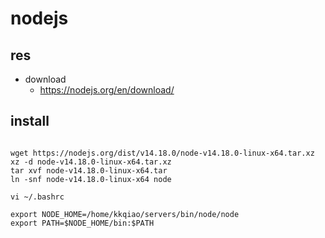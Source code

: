 # nodejs

## res

* download
    * https://nodejs.org/en/download/

## install

```shell

wget https://nodejs.org/dist/v14.18.0/node-v14.18.0-linux-x64.tar.xz
xz -d node-v14.18.0-linux-x64.tar.xz
tar xvf node-v14.18.0-linux-x64.tar
ln -snf node-v14.18.0-linux-x64 node

vi ~/.bashrc

export NODE_HOME=/home/kkqiao/servers/bin/node/node
export PATH=$NODE_HOME/bin:$PATH
```
